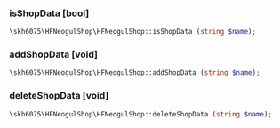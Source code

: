 ### isShopData [bool]

```php
\skh6075\HFNeogulShop\HFNeogulShop::isShopData (string $name);
```

### addShopData [void]

```php
\skh6075\HFNeogulShop\HFNeogulShop::addShopData (string $name);
```

### deleteShopData [void]

```php
\skh6075\HFNeogulShop\HFNeogulShop::deleteShopData (string $name);
```
